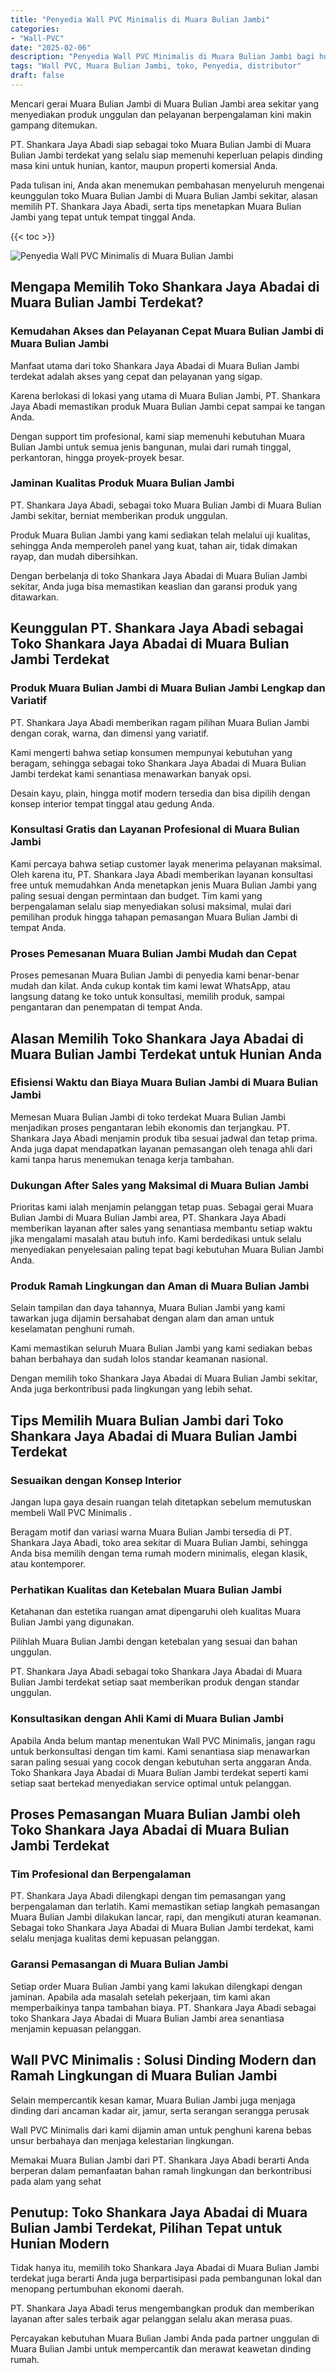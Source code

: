 ```yaml
---
title: "Penyedia Wall PVC Minimalis di Muara Bulian Jambi"
categories: 
- "Wall-PVC"
date: "2025-02-06"
description: "Penyedia Wall PVC Minimalis di Muara Bulian Jambi bagi hunian, kantor, serta gerai. Panel unggulan, pilihan motif, pilihan warna menarik, dengan layanan instalasi dikerjakan oleh tim berpengalaman serta jaminan resmi!|Layanan distribusi Wall PVC Minimalis di Muara Bulian Jambi bagi kebutuhan tempat tinggal, kantor, atau toko, beserta material unggulan dan penempatan oleh tim ahli dan jaminan resmi.|Alternatif Wall PVC Minimalis di Muara Bulian Jambi yang terpercaya untuk tempat tinggal, office, dan ritel, bersama produk unggulan dan instalasi dikerjakan oleh tenaga ahli profesional serta kepastian resmi.|Penyediaan Wall PVC Minimalis di Muara Bulian Jambi untuk tempat tinggal, kantor, serta toko, dengan panel unggulan dan pemasangan ditangani oleh teknisi profesional, lengkap beserta kepastian resmi.}"
tags: "Wall PVC, Muara Bulian Jambi, toko, Penyedia, distributor"
draft: false
---
```


Mencari gerai Muara Bulian Jambi di Muara Bulian Jambi area sekitar yang menyediakan produk unggulan dan pelayanan berpengalaman kini makin gampang ditemukan.

PT. Shankara Jaya Abadi siap sebagai toko Muara Bulian Jambi di Muara Bulian Jambi terdekat yang selalu siap memenuhi keperluan pelapis dinding masa kini untuk hunian, kantor, maupun properti komersial Anda.

Pada tulisan ini, Anda akan menemukan pembahasan menyeluruh mengenai keunggulan toko Muara Bulian Jambi di Muara Bulian Jambi sekitar, alasan memilih PT. Shankara Jaya Abadi, serta tips menetapkan Muara Bulian Jambi yang tepat untuk tempat tinggal Anda.

{{< toc >}}

![Penyedia Wall PVC Minimalis di Muara Bulian Jambi](/images/Wall-PVC/Penyedia-Wall-PVC-Minimalis-di-Muara-Bulian-Jambi.png)


## Mengapa Memilih Toko Shankara Jaya Abadai di Muara Bulian Jambi Terdekat?

### Kemudahan Akses dan Pelayanan Cepat Muara Bulian Jambi di Muara Bulian Jambi

Manfaat utama dari toko Shankara Jaya Abadai di Muara Bulian Jambi terdekat adalah akses yang cepat dan pelayanan yang sigap.

Karena berlokasi di lokasi yang utama di Muara Bulian Jambi, PT. Shankara Jaya Abadi memastikan produk Muara Bulian Jambi cepat sampai ke tangan Anda.

Dengan support tim profesional, kami siap memenuhi kebutuhan Muara Bulian Jambi untuk semua jenis bangunan, mulai dari rumah tinggal, perkantoran, hingga proyek-proyek besar.

### Jaminan Kualitas Produk Muara Bulian Jambi

PT. Shankara Jaya Abadi, sebagai toko Muara Bulian Jambi di Muara Bulian Jambi sekitar, berniat memberikan produk unggulan.

Produk Muara Bulian Jambi yang kami sediakan telah melalui uji kualitas, sehingga Anda memperoleh panel yang kuat, tahan air, tidak dimakan rayap, dan mudah dibersihkan.

Dengan berbelanja di toko Shankara Jaya Abadai di Muara Bulian Jambi sekitar, Anda juga bisa memastikan keaslian dan garansi produk yang ditawarkan.

## Keunggulan PT. Shankara Jaya Abadi sebagai Toko Shankara Jaya Abadai di Muara Bulian Jambi Terdekat

### Produk Muara Bulian Jambi di Muara Bulian Jambi Lengkap dan Variatif

PT. Shankara Jaya Abadi memberikan ragam pilihan Muara Bulian Jambi dengan corak, warna, dan dimensi yang variatif.

Kami mengerti bahwa setiap konsumen mempunyai kebutuhan yang beragam, sehingga sebagai toko Shankara Jaya Abadai di Muara Bulian Jambi terdekat kami senantiasa menawarkan banyak opsi.

Desain kayu, plain, hingga motif modern tersedia dan bisa dipilih dengan konsep interior tempat tinggal atau gedung Anda.

### Konsultasi Gratis dan Layanan Profesional di Muara Bulian Jambi

Kami percaya bahwa setiap customer layak menerima pelayanan maksimal. Oleh karena itu, PT. Shankara Jaya Abadi memberikan layanan konsultasi free untuk memudahkan Anda menetapkan jenis Muara Bulian Jambi yang paling sesuai dengan permintaan dan budget. Tim kami yang berpengalaman selalu siap menyediakan solusi maksimal, mulai dari pemilihan produk hingga tahapan pemasangan Muara Bulian Jambi di tempat Anda.

### Proses Pemesanan Muara Bulian Jambi Mudah dan Cepat

Proses pemesanan Muara Bulian Jambi di penyedia kami benar-benar mudah dan kilat. Anda cukup kontak tim kami lewat WhatsApp, atau langsung datang ke toko untuk konsultasi, memilih produk, sampai pengantaran dan penempatan di tempat Anda.

## Alasan Memilih Toko Shankara Jaya Abadai di Muara Bulian Jambi Terdekat untuk Hunian Anda

### Efisiensi Waktu dan Biaya Muara Bulian Jambi di Muara Bulian Jambi

Memesan Muara Bulian Jambi di toko terdekat Muara Bulian Jambi menjadikan proses pengantaran lebih ekonomis dan terjangkau. PT. Shankara Jaya Abadi menjamin produk tiba sesuai jadwal dan tetap prima. Anda juga dapat mendapatkan layanan pemasangan oleh tenaga ahli dari kami tanpa harus menemukan tenaga kerja tambahan.

### Dukungan After Sales yang Maksimal di Muara Bulian Jambi

Prioritas kami ialah menjamin pelanggan tetap puas. Sebagai gerai Muara Bulian Jambi di Muara Bulian Jambi area, PT. Shankara Jaya Abadi memberikan layanan after sales yang senantiasa membantu setiap waktu jika mengalami masalah atau butuh info. Kami berdedikasi untuk selalu menyediakan penyelesaian paling tepat bagi kebutuhan Muara Bulian Jambi Anda.

### Produk Ramah Lingkungan dan Aman di Muara Bulian Jambi

Selain tampilan dan daya tahannya, Muara Bulian Jambi yang kami tawarkan juga dijamin bersahabat dengan alam dan aman untuk keselamatan penghuni rumah.

Kami memastikan seluruh Muara Bulian Jambi yang kami sediakan bebas bahan berbahaya dan sudah lolos standar keamanan nasional.

Dengan memilih toko Shankara Jaya Abadai di Muara Bulian Jambi sekitar, Anda juga berkontribusi pada lingkungan yang lebih sehat.

## Tips Memilih Muara Bulian Jambi dari Toko Shankara Jaya Abadai di Muara Bulian Jambi Terdekat

### Sesuaikan dengan Konsep Interior 

Jangan lupa gaya desain ruangan telah ditetapkan sebelum memutuskan membeli  Wall PVC Minimalis .

Beragam motif dan variasi warna Muara Bulian Jambi tersedia di PT. Shankara Jaya Abadi, toko area sekitar di Muara Bulian Jambi, sehingga Anda bisa memilih dengan tema rumah modern minimalis, elegan klasik, atau kontemporer.

### Perhatikan Kualitas dan Ketebalan Muara Bulian Jambi

Ketahanan dan estetika ruangan amat dipengaruhi oleh kualitas Muara Bulian Jambi yang digunakan.

Pilihlah Muara Bulian Jambi dengan ketebalan yang sesuai dan bahan unggulan.

PT. Shankara Jaya Abadi sebagai toko Shankara Jaya Abadai di Muara Bulian Jambi terdekat setiap saat memberikan produk dengan standar unggulan.

### Konsultasikan dengan Ahli Kami di Muara Bulian Jambi

Apabila Anda belum mantap menentukan Wall PVC Minimalis, jangan ragu untuk berkonsultasi dengan tim kami. Kami senantiasa siap menawarkan saran paling sesuai yang cocok dengan kebutuhan serta anggaran Anda. Toko Shankara Jaya Abadai di Muara Bulian Jambi terdekat seperti kami setiap saat bertekad menyediakan service optimal untuk pelanggan.

## Proses Pemasangan Muara Bulian Jambi oleh Toko Shankara Jaya Abadai di Muara Bulian Jambi Terdekat

### Tim Profesional dan Berpengalaman

PT. Shankara Jaya Abadi dilengkapi dengan tim pemasangan yang berpengalaman dan terlatih. Kami memastikan setiap langkah pemasangan Muara Bulian Jambi dilakukan lancar, rapi, dan mengikuti aturan keamanan. Sebagai toko Shankara Jaya Abadai di Muara Bulian Jambi terdekat, kami selalu menjaga kualitas demi kepuasan pelanggan.

### Garansi Pemasangan di Muara Bulian Jambi

Setiap order Muara Bulian Jambi yang kami lakukan dilengkapi dengan jaminan. Apabila ada masalah setelah pekerjaan, tim kami akan memperbaikinya tanpa tambahan biaya. PT. Shankara Jaya Abadi sebagai toko Shankara Jaya Abadai di Muara Bulian Jambi area senantiasa menjamin kepuasan pelanggan.

##  Wall PVC Minimalis : Solusi Dinding Modern dan Ramah Lingkungan di Muara Bulian Jambi

Selain mempercantik kesan kamar, Muara Bulian Jambi juga menjaga dinding dari ancaman kadar air, jamur, serta serangan serangga perusak

 Wall PVC Minimalis  dari kami dijamin aman untuk penghuni karena bebas unsur berbahaya dan menjaga kelestarian lingkungan.

Memakai Muara Bulian Jambi dari PT. Shankara Jaya Abadi berarti Anda berperan dalam pemanfaatan bahan ramah lingkungan dan berkontribusi pada alam yang sehat

## Penutup: Toko Shankara Jaya Abadai di Muara Bulian Jambi Terdekat, Pilihan Tepat untuk Hunian Modern

Tidak hanya itu, memilih toko Shankara Jaya Abadai di Muara Bulian Jambi terdekat juga berarti Anda juga berpartisipasi pada pembangunan lokal dan menopang pertumbuhan ekonomi daerah.

PT. Shankara Jaya Abadi terus mengembangkan produk dan memberikan layanan after sales terbaik agar pelanggan selalu akan merasa puas.

Percayakan kebutuhan Muara Bulian Jambi Anda pada partner unggulan di Muara Bulian Jambi untuk mempercantik dan merawat keawetan dinding rumah.